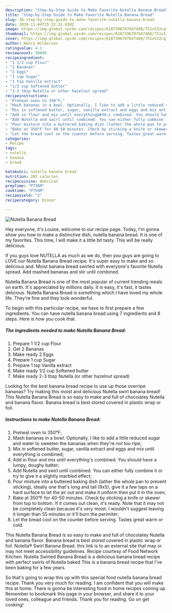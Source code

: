 ```yaml
---
description: "Step-by-Step Guide to Make Favorite Nutella Banana Bread"
title: "Step-by-Step Guide to Make Favorite Nutella Banana Bread"
slug: 38-step-by-step-guide-to-make-favorite-nutella-banana-bread
date: 2020-11-04T15:22:31.650Z
image: https://img-global.cpcdn.com/recipes/6187396707647488/751x532cq70/nutella-banana-bread-recipe-main-photo.jpg
thumbnail: https://img-global.cpcdn.com/recipes/6187396707647488/751x532cq70/nutella-banana-bread-recipe-main-photo.jpg
cover: https://img-global.cpcdn.com/recipes/6187396707647488/751x532cq70/nutella-banana-bread-recipe-main-photo.jpg
author: Henry Wilkerson
ratingvalue: 4.1
reviewcount: 30846
recipeingredient:
- "1 1/2 cup Flour"
- "2 Bananas"
- "2 Eggs"
- "1 cup Sugar"
- "1 tsp Vanilla extract"
- "1/2 cup Softened butter"
- "2-3 tbsp Nutella or other hazelnut spread"
recipeinstructions:
- "Preheat oven to 350°F;"
- "Mash bananas in a bowl. Optionally, I like to add a little reduced sugar and water to sweeten the bananas when they&#39;re not too ripe;"
- "Mix in softened butter, sugar, vanilla extract and eggs and mix until everything is combined;"
- "Add in flour and mix until everything&#39;s combined. You should have a lumpy, doughy batter;"
- "Add Nutella and swirl until combined. You can either fully combine it or try to give it a slightly marbled effect;"
- "Pour mixture into a buttered baking dish (lather the whole pan to prevent sticking), ideally one that&#39;s long and tall (9x5), give it a few taps on a hard surface to let the air out and make it uniform then put it in the oven;"
- "Bake at 350°F for 40-50 minutes. Check by sticking a knife or skewer from top to bottom. If it comes out clean, it&#39;s ready. Note that it may not be completely clean because it&#39;s very moist. I wouldn&#39;t suggest leaving it longer than 55 minutes or it&#39;ll burn the perimiter;"
- "Let the bread cool on the counter before serving. Tastes great warm or cold."
categories:
- Recipe
tags:
- nutella
- banana
- bread

katakunci: nutella banana bread 
nutrition: 202 calories
recipecuisine: American
preptime: "PT36M"
cooktime: "PT56M"
recipeyield: "2"
recipecategory: Dinner

---
```



![Nutella Banana Bread](https://img-global.cpcdn.com/recipes/6187396707647488/751x532cq70/nutella-banana-bread-recipe-main-photo.jpg)

Hey everyone, it's Louise, welcome to our recipe page. Today, I'm gonna show you how to make a distinctive dish, nutella banana bread. It is one of my favorites. This time, I will make it a little bit tasty. This will be really delicious.

If you guys love NUTELLA as much as we do, then you guys are going to LOVE our Nutella Banana Bread recipe. It&#39;s super easy to make and so delicious and. Moist banana bread swirled with everyone&#39;s favorite Nutella spread. Add mashed bananas and stir until combined.

Nutella Banana Bread is one of the most popular of current trending meals on earth. It's appreciated by millions daily. It is easy, it's fast, it tastes delicious. Nutella Banana Bread is something which I have loved my whole life. They're fine and they look wonderful.


To begin with this particular recipe, we have to first prepare a few ingredients. You can have nutella banana bread using 7 ingredients and 8 steps. Here is how you cook that.

<!--inarticleads1-->

##### The ingredients needed to make Nutella Banana Bread:

1. Prepare 1 1/2 cup Flour
1. Get 2 Bananas
1. Make ready 2 Eggs
1. Prepare 1 cup Sugar
1. Prepare 1 tsp Vanilla extract
1. Make ready 1/2 cup Softened butter
1. Make ready 2-3 tbsp Nutella (or other hazelnut spread)


Looking for the best banana bread recipe to use up those overripe bananas? Try making this moist and delicious Nutella swirl banana bread! This Nutella Banana Bread is so easy to make and full of chocolatey Nutella and banana flavor. Banana bread is best stored covered in plastic wrap or foil. 

<!--inarticleads2-->

##### Instructions to make Nutella Banana Bread:

1. Preheat oven to 350°F;
1. Mash bananas in a bowl. Optionally, I like to add a little reduced sugar and water to sweeten the bananas when they&#39;re not too ripe;
1. Mix in softened butter, sugar, vanilla extract and eggs and mix until everything is combined;
1. Add in flour and mix until everything&#39;s combined. You should have a lumpy, doughy batter;
1. Add Nutella and swirl until combined. You can either fully combine it or try to give it a slightly marbled effect;
1. Pour mixture into a buttered baking dish (lather the whole pan to prevent sticking), ideally one that&#39;s long and tall (9x5), give it a few taps on a hard surface to let the air out and make it uniform then put it in the oven;
1. Bake at 350°F for 40-50 minutes. Check by sticking a knife or skewer from top to bottom. If it comes out clean, it&#39;s ready. Note that it may not be completely clean because it&#39;s very moist. I wouldn&#39;t suggest leaving it longer than 55 minutes or it&#39;ll burn the perimiter;
1. Let the bread cool on the counter before serving. Tastes great warm or cold.


This Nutella Banana Bread is so easy to make and full of chocolatey Nutella and banana flavor. Banana bread is best stored covered in plastic wrap or foil. Nutella® Swirl Banana Bread. this link is to an external site that may or may not meet accessibility guidelines. Recipe courtesy of Food Network Kitchen. Nutella Swirled Banana Bread is a delicious banana bread recipe with perfect swirls of Nutella baked This is a banana bread recipe that I&#39;ve been baking for a few years. 

So that's going to wrap this up with this special food nutella banana bread recipe. Thank you very much for reading. I am confident that you will make this at home. There is gonna be interesting food in home recipes coming up. Remember to bookmark this page in your browser, and share it to your loved ones, colleague and friends. Thank you for reading. Go on get cooking!
